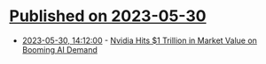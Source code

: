 # [Published on 2023-05-30](index.md)

* [2023-05-30, 14:12:00](https://slashdot.org/story/23/05/30/1412253/nvidia-hits-1-trillion-in-market-value-on-booming-ai-demand?utm_source=rss1.0mainlinkanon&utm_medium=feed) - [Nvidia Hits $1 Trillion in Market Value on Booming AI Demand](https://slashdot.org/story/23/05/30/1412253/nvidia-hits-1-trillion-in-market-value-on-booming-ai-demand?utm_source=rss1.0mainlinkanon&utm_medium=feed)
